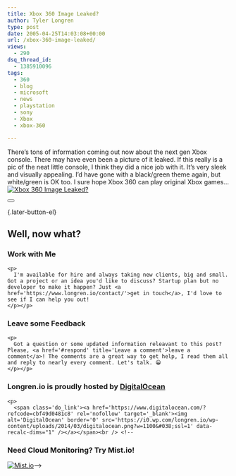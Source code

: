 ```yaml
---
title: Xbox 360 Image Leaked?
author: Tyler Longren
type: post
date: 2005-04-25T14:03:08+00:00
url: /xbox-360-image-leaked/
views:
  - 290
dsq_thread_id:
  - 1385910096
tags:
  - 360
  - blog
  - microsoft
  - news
  - playstation
  - sony
  - Xbox
  - xbox-360

---
```

<!--adsense-->

  
There&#8217;s tons of information coming out now about the next gen Xbox console. There may have even been a picture of it leaked. If this really is a pic of the neat little console, I think they did a nice job with it. It&#8217;s very sleek and visually appealing. I&#8217;d have gone with a black/green theme again, but white/green is OK too. I sure hope Xbox 360 can play original Xbox games&#8230;  
[<img src="https://i0.wp.com/images.betanews.com/betanews/articles/1114223015/xbox360_small.jpg?w=1100" alt="Xbox 360 Image Leaked?" data-recalc-dims="1" />][1]  
<!--adsense-->

<div class="wpulike wpulike-default " >
  <div class="wp_ulike_general_class wp_ulike_is_not_liked">
    <button type="button"
					aria-label="Like Button"
					data-ulike-id="1811"
					data-ulike-nonce="7f697f94c3"
					data-ulike-type="likeThis"
					data-ulike-template="wpulike-default"
					data-ulike-display-likers="0"
					data-ulike-disable-pophover="0"
					class="wp_ulike_btn wp_ulike_put_image wp_likethis_1811"></button><span class="count-box"></span>
  </div>
</div>

[][2]{.later-button-el}

<div class='what-next'>
  <h2>
    Well, now what?
  </h2>
  
  <div class='hire'>
    <h3>
      Work with Me
    </h3>
    
    <p>
      I'm available for hire and always taking new clients, big and small. Got a project or an idea you'd like to discuss? Startup plan but no developer to make it happen? Just <a href='https://www.longren.io/contact/'>get in touch</a>, I'd love to see if I can help you out!
    </p></p>
  </div>
  
  <div class='hire'>
    <h3>
      Leave some Feedback
    </h3>
    
    <p>
      Got a question or some updated information releavant to this post? Please, <a href='#respond' title='Leave a comment'>leave a comment</a>! The comments are a great way to get help, I read them all and reply to nearly every comment. Let's talk. 😀
    </p></p>
  </div>
  
  <div class='now-what-bottom-ad'>
    <h3>
      Longren.io is proudly hosted by <a href='https://www.digitalocean.com/?refcode=cbf49d0481c8'>DigitalOcean</a>
    </h3>
    
    <p>
      <span class='do_link'><a href='https://www.digitalocean.com/?refcode=cbf49d0481c8' rel='nofollow' target='_blank'><img alt='DigitalOcean' border='0' src='https://i0.wp.com/longren.io/wp-content/uploads/2014/03/digitalocean.png?w=1100&#038;ssl=1' data-recalc-dims="1" /></a></span><br /> <!--

<h3>Need Cloud Monitoring? Try Mist.io!</h3>

<span class='do_link'><a href='http://mist.io/?ref=tyler' rel='nofollow' target='_blank'><img alt='Mist.io' border='0' src='https://i0.wp.com/longren.io/wp-content/uploads/2014/04/mistio.jpg?w=1100&#038;ssl=1' data-recalc-dims="1"></a></span>--></div> </div>

 [1]: https://i1.wp.com/images.betanews.com/betanews/articles/1114223015/xbox360.jpg
 [2]: #
